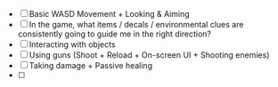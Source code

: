 - [ ] Basic WASD Movement + Looking & Aiming
- [ ] In the game, what items / decals / environmental clues are consistently going to guide me in the right direction?
- [ ] Interacting with objects
- [ ] Using guns (Shoot + Reload + On-screen UI + Shooting enemies)
- [ ] Taking damage + Passive healing
- [ ] 
